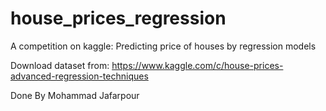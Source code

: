 # house_prices_regression

A competition on kaggle:
Predicting price of houses by regression models

Download dataset from:
https://www.kaggle.com/c/house-prices-advanced-regression-techniques

Done By Mohammad Jafarpour
